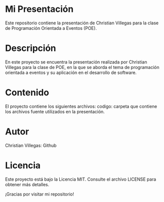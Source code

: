 # Mi Presentación
Este repositorio contiene la presentación de Christian Villegas para la clase de Programación Orientada a Eventos (POE).

# Descripción
En este proyecto se encuentra la presentación realizada por Christian Villegas para la clase de POE, en la que se aborda el tema de programación orientada a eventos y su aplicación en el desarrollo de software.

# Contenido
El proyecto contiene los siguientes archivos:
codigo: carpeta que contiene los archivos fuente utilizados en la presentación.

# Autor
Christian Villegas: Github

# Licencia
Este proyecto está bajo la Licencia MIT. Consulte el archivo LICENSE para obtener más detalles.

¡Gracias por visitar mi repositorio!
